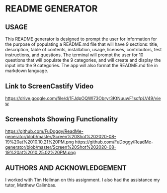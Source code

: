 # README GENERATOR

## USAGE

This README generator is designed to prompt the user for information for the purpose of populating a README.md file that will have 9 sections: title, description, table of contents, installation, usage, licenses, contributors, test instructions, and questions.  The terminal will prompt the user for 10 questions that will populate the 9 categories, and will create and display the input into the 9 categories.  The app will also format the README.md file in markdown language.  


## Link to ScreenCastify Video
https://drive.google.com/file/d/1FJdpOQWI73Obryr3KtNuuwF1scfpLV49/view


## Screenshots Showing Functionality
https://github.com/FuDoggy/ReadMe-generator/blob/master/Screen%20Shot%202020-08-19%20at%2010.10.21%20PM.png
https://github.com/FuDoggy/ReadMe-generator/blob/master/Screen%20Shot%202020-08-19%20at%2010.25.02%20PM.png


## AUTHORS AND ACKNOWLEDGEMENT
I worked with Tim Hellman on this assignment.  I also had the assistance my tutor, Matthew Calimbas.  